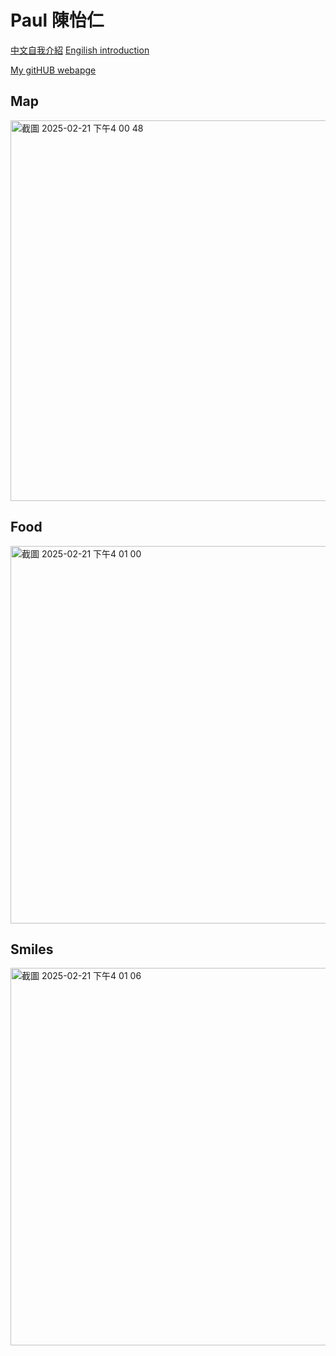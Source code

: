 # Paul 陳怡仁


[中文自我介紹](https://youtu.be/QwGglvVv33g)
[Engilish introduction](https://youtu.be/P7Uc6ezKCMk)


[My gitHUB webapge](https://github.com/Pauljkk)


## Map
<img width="609" alt="截圖 2025-02-21 下午4 00 48" src="https://github.com/user-attachments/assets/78a72fe9-ccff-415f-bff3-15533f676b16" />


## Food
<img width="604" alt="截圖 2025-02-21 下午4 01 00" src="https://github.com/user-attachments/assets/1c7eabda-f706-4c5d-a6ce-2c6652dbf77a" />


## Smiles
<img width="604" alt="截圖 2025-02-21 下午4 01 06" src="https://github.com/user-attachments/assets/341e050c-20f6-45bd-a002-8dba2c64c8d7" />
